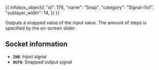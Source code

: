{{ infobox_object({
	"id": 178,
	"name": "Snap",
	"category": "Signal-i1o1",
	"sublayer_width": 14,
}) }}

Outputs a snapped value of the input value. The amount of steps is specified by the on-screen slider.

## Socket information
- **`IN0`**: Input signal
- **`OUT0`**: Snapped output signal